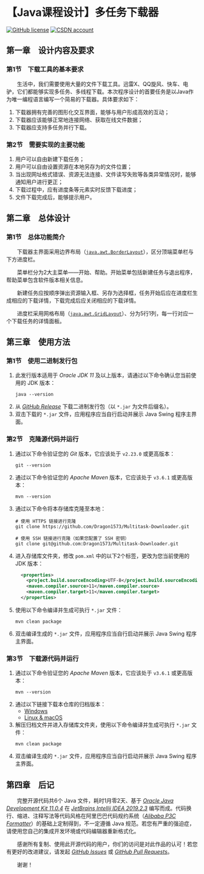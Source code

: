 # 【Java课程设计】多任务下载器

[![GitHub license](https://img.shields.io/github/license/Dragon1573/Multitask-Downloader?label=License)](https://github.com/Dragon1573/Multitask-Downloader)
[![CSDN account](https://img.shields.io/badge/CSDN-%40%E3%81%B9%E6%96%AD%E6%A1%A5%E7%83%9F%E9%9B%A8%E3%83%9F-important?style=social)](https://blog.csdn.net/u011367208/article/details/85471954)

## 第一章　设计内容及要求

### 第1节　下载工具的基本要求

　　生活中，我们需要使用大量的文件下载工具。迅雷X、QQ旋风、快车、电驴，它们都能够实现多任务、多线程下载。本次程序设计的首要任务是以Java作为唯一编程语言编写一个简易的下载器。具体要求如下：

1. 下载器拥有完善的图形化交互界面，能够与用户形成高效的互动；
2. 下载器应该能够正常地连接网络、获取在线文件数据；
3. 下载器应支持多任务并行下载。

### 第2节　需要实现的主要功能

1. 用户可以自由新建下载任务；
2. 用户可以自由设置资源在本地另存为的文件位置；
3. 当出现网址格式错误、资源无法连接、文件读写失败等各类异常情况时，能够通知用户进行更正；
4. 下载过程中，应有进度条等元素实时反馈下载进度；
5. 文件下载完成后，能够提示用户。

## 第二章　总体设计

### 第1节　总体功能简介

　　下载器主界面采用边界布局（[`java.awt.BorderLayout`](https://docs.oracle.com/en/java/javase/11/docs/api/java.desktop/java/awt/BorderLayout.html)），区分顶端菜单栏与下方进度栏。

　　菜单栏分为2大主菜单——开始、帮助。开始菜单包括新建任务与退出程序，帮助菜单包含软件版本相关信息。

　　新建任务应按顺序弹出资源输入框、另存为选择框，任务开始后应在进度栏生成相应的下载详情，下载完成后应关闭相应的下载详情。

　　进度栏采用网格布局（[`java.awt.GridLayout`](https://docs.oracle.com/en/java/javase/11/docs/api/java.desktop/java/awt/GridLayout.html)）、分为5行1列，每一行对应一个下载任务的详情面板。

## 第三章　使用方法

### 第1节　使用二进制发行包

1. 此发行版本适用于 *Oracle JDK 11* 及以上版本，请通过以下命令确认您当前使用的 JDK 版本：
    ```shell script
    java --version
    ```
2. 从 [*GitHub Release*](https://github.com/Dragon1573/Multitask-Downloader/releases) 下载二进制发行包（以 `*.jar` 为文件后缀名）。
3. 双击下载的 `*.jar` 文件，应用程序应当自行启动并展示 Java Swing 程序主界面。

### 第2节　克隆源代码并运行

1. 通过以下命令验证您的 *Git* 版本，它应该处于 `v2.23.0` 或更高版本：
    ```shell script
    git --version
    ```
2. 通过以下命令验证您的 *Apache Maven* 版本，它应该处于 `v3.6.1` 或更高版本：
    ```shell script
    mvn --version
    ```
3. 通过以下命令将本存储库克隆至本地：
    ```shell script
    # 使用 HTTPS 链接进行克隆
    git clone https://github.com/Dragon1573/Multitask-Downloader.git
   
    # 使用 SSH 链接进行克隆（如果您配置了 SSH 密钥）
    git clone git@github.com:Dragon1573/Multitask-Downloader.git
    ```
4. 进入存储库文件夹，修改 `pom.xml` 中的以下2个标签，更改为您当前使用的 JDK 版本：
    ```xml
      <properties>
        <project.build.sourceEncoding>UTF-8</project.build.sourceEncoding>
        <maven.compiler.source>11</maven.compiler.source>
        <maven.compiler.target>11</maven.compiler.target>
      </properties>
    ```
5. 使用以下命令编译并生成可执行 `*.jar` 文件：
    ```shell script
    mvn clean package
    ```
6. 双击编译生成的 `*.jar` 文件，应用程序应当自行启动并展示 Java Swing 程序主界面。

### 第3节　下载源代码并运行

1. 通过以下命令验证您的 *Apache Maven* 版本，它应该处于 `v3.6.1` 或更高版本：
    ```shell script
    mvn --version
    ```
2. 通过以下链接下载本仓库的归档版本：
    - [Windows](https://github.com/Dragon1573/Multitask-Downloader/archive/master.zip)
    - [Linux & macOS](https://github.com/Dragon1573/Multitask-Downloader/archive/master.tar.gz)
3. 解压归档文件并进入存储库文件夹，使用以下命令编译并生成可执行 `*.jar` 文件：
    ```shell script
    mvn clean package
    ```
4. 双击编译生成的 `*.jar` 文件，应用程序应当自行启动并展示 Java Swing 程序主界面。

## 第四章　后记

　　完整开源代码共6个 Java 文件，耗时1月零2天、基于 [*Oracle Java Development Kit 11.0.4*](https://www.oracle.com/technetwork/java/javase/downloads/jdk11-downloads-5066655.html) 在 [*JetBrains Intellij IDEA 2019.2.3*](https://www.jetbrains.com/idea/) 编写而成。代码换行、缩进、注释写法等代码风格在阿里巴巴代码规约系统（[*Alibaba P3C Formatter*](https://github.com/alibaba/p3c)）的基础上定制得到，不一定遵循 Java 规范。若您有严重的强迫症，请使用您自己的集成开发环境或代码编辑器重新格式化。

　　感谢所有复制、使用此开源代码的用户，你们的访问是对此作品的认可！若您有更好的改进建议，请发起 [*GitHub Issues*](https://github.com/Dragon1573/Multitask-Downloader/issues) 或 [*GitHub Pull Requests*](https://github.com/Dragon1573/Multitask-Downloader/pulls)。

　　谢谢！

